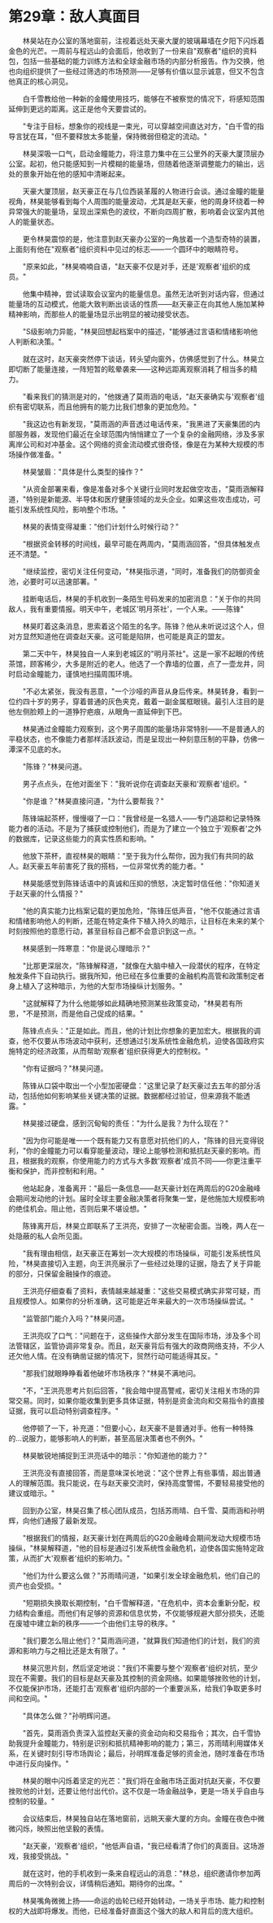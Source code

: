 # 第29章：敌人真面目

　　林昊站在办公室的落地窗前，注视着远处天豪大厦的玻璃幕墙在夕阳下闪烁着金色的光芒。一周前与程远山的会面后，他收到了一份来自"观察者"组织的资料包，包括一些基础的能力训练方法和全球金融市场的内部分析报告。作为交换，他也向组织提供了一些经过筛选的市场预测——足够有价值以显示诚意，但又不包含他真正的核心洞见。

　　白千雪教给他一种新的金瞳使用技巧，能够在不被察觉的情况下，将感知范围延伸到更远的距离。这正是他今天要尝试的。

　　"专注于目标，想象你的视线是一束光，可以穿越空间直达对方，"白千雪的指导言犹在耳，"但不要释放太多能量，保持微弱但稳定的流动。"

　　林昊深吸一口气，启动金瞳能力，将注意力集中在三公里外的天豪大厦顶层办公室。起初，他只能感知到一片模糊的能量场，但随着他逐渐调整能力的输出，远处的景象开始在他的感知中清晰起来。

　　天豪大厦顶层，赵天豪正在与几位西装革履的人物进行会谈。通过金瞳的能量视角，林昊能够看到每个人周围的能量波动，尤其是赵天豪，他的周身环绕着一种异常强大的能量场，呈现出深紫色的波纹，不断向四周扩散，影响着会议室内其他人的能量状态。

　　更令林昊震惊的是，他注意到赵天豪办公室的一角放着一个造型奇特的装置，上面刻有他在"观察者"组织资料中见过的标志——一个圆环中的眼睛符号。

　　"原来如此，"林昊喃喃自语，"赵天豪不仅是对手，还是'观察者'组织的成员。"

　　他集中精神，尝试读取会议室内的能量信息。虽然无法听到对话内容，但通过能量场的互动模式，他能大致判断出谈话的性质——赵天豪正在向其他人施加某种精神影响，而那些人的能量场显示出明显的被动接受状态。

　　"S级影响力异能，"林昊回想起档案中的描述，"能够通过言语和情绪影响他人判断和决策。"

　　就在这时，赵天豪突然停下谈话，转头望向窗外，仿佛感觉到了什么。林昊立即切断了能量连接，一阵短暂的眩晕袭来——这种远距离观察消耗了相当多的精力。

　　"看来我们的猜测是对的，"他拨通了莫雨涵的电话，"赵天豪确实与'观察者'组织有密切联系，而且他拥有的能力比我们想象的更加危险。"

　　"我这边也有新发现，"莫雨涵的声音透过电话传来，"我黑进了天豪集团的内部服务器，发现他们最近在全球范围内悄悄建立了一个复杂的金融网络，涉及多家离岸公司和对冲基金。这个网络的资金流动模式很奇怪，像是在为某种大规模的市场操作做准备。"

　　林昊皱眉："具体是什么类型的操作？"

　　"从资金部署来看，像是准备对多个关键行业同时发起做空攻击，"莫雨涵解释道，"特别是新能源、半导体和医疗健康领域的龙头企业。如果这些攻击成功，可能引发系统性风险，影响整个市场。"

　　林昊的表情变得凝重："他们计划什么时候行动？"

　　"根据资金转移的时间线，最早可能在两周内，"莫雨涵回答，"但具体触发点还不清楚。"

　　"继续监控，密切关注任何变动，"林昊指示道，"同时，准备我们的防御资金池，必要时可以迅速部署。"

　　挂断电话后，林昊的手机收到一条陌生号码发来的加密消息："关于你的共同敌人，我有重要情报。明天中午，老城区'明月茶社'，一个人来。——陈锋"

　　林昊盯着这条消息，思索着这个陌生的名字。陈锋？他从未听说过这个人，但对方显然知道他在调查赵天豪。这可能是陷阱，也可能是真正的盟友。

　　第二天中午，林昊独自一人来到老城区的"明月茶社"。这是一家不起眼的传统茶馆，顾客稀少，大多是附近的老人。他选了一个靠墙的位置，点了一壶龙井，同时启动金瞳能力，谨慎地扫描周围环境。

　　"不必太紧张，我没有恶意，"一个沙哑的声音从身后传来。林昊转身，看到一位约四十岁的男子，穿着普通的灰色夹克，戴着一副金属框眼镜。最引人注目的是他左侧脸颊上的一道狰狞疤痕，从眼角一直延伸到下巴。

　　林昊通过金瞳能力观察到，这个男子周围的能量场非常特别——不是普通人的平稳状态，也不像能力者那样活跃波动，而是呈现出一种刻意压制的平静，仿佛一潭深不见底的水。

　　"陈锋？"林昊问道。

　　男子点点头，在他对面坐下："我听说你在调查赵天豪和'观察者'组织。"

　　"你是谁？"林昊直接问道，"为什么要帮我？"

　　陈锋端起茶杯，慢慢啜了一口："我曾经是一名猎人——专门追踪和记录特殊能力者的活动。不是为了捕获或控制他们，而是为了建立一个独立于'观察者'之外的数据库，记录这些能力的真实性质和影响。"

　　他放下茶杯，直视林昊的眼睛："至于我为什么帮你，因为我们有共同的敌人。赵天豪五年前害死了我的搭档，一位非常优秀的能力者。"

　　林昊能感觉到陈锋话语中的真诚和压抑的愤怒，决定暂时信任他："你知道关于赵天豪的什么情报？"

　　"他的真实能力比档案记载的更加危险，"陈锋压低声音，"他不仅能通过言语和情绪影响他人的判断，还能在特定条件下植入持久的暗示，让目标在未来的某个时刻按照他的意愿行动，甚至目标自己都不会意识到这一点。"

　　林昊感到一阵寒意："你是说心理暗示？"

　　"比那更深层次，"陈锋解释道，"就像在大脑中植入一段潜伏的程序，在特定触发条件下自动执行。据我所知，他已经在多位重要的金融机构高管和政策制定者身上植入了这种暗示，为他的大型市场操纵计划服务。"

　　"这就解释了为什么他能够如此精确地预测某些政策变动，"林昊若有所思，"不是预测，而是他自己促成的结果。"

　　陈锋点点头："正是如此。而且，他的计划比你想象的更加宏大。根据我的调查，他不仅要从市场波动中获利，还想通过引发系统性金融危机，迫使各国政府实施特定的经济政策，从而帮助'观察者'组织获得更大的控制权。"

　　"你有证据吗？"林昊问道。

　　陈锋从口袋中取出一个小型加密硬盘："这里记录了赵天豪过去五年的部分活动，包括他如何影响某些关键决策的证据。数据都经过验证，但来源我不能透露。"

　　林昊接过硬盘，感到沉甸甸的责任："为什么是我？为什么现在？"

　　"因为你可能是唯一一个既有能力又有意愿对抗他们的人，"陈锋的目光变得锐利，"你的金瞳能力可以看穿能量波动，理论上能够检测和抵抗赵天豪的影响。而且，根据我的观察，你使用能力的方式与大多数'观察者'成员不同——你更注重平衡和保护，而非控制和利用。"

　　他站起身，准备离开："最后一条信息——赵天豪计划在两周后的G20金融峰会期间发动他的计划。届时全球主要金融决策者将聚集一堂，是他施加大规模影响的绝佳机会。阻止他，否则后果不堪设想。"

　　陈锋离开后，林昊立即联系了王洪亮，安排了一次秘密会面。当晚，两人在一处隐蔽的私人会所见面。

　　"我有理由相信，赵天豪正在筹划一次大规模的市场操纵，可能引发系统性风险，"林昊直接切入主题，向王洪亮展示了一些经过处理的证据，隐去了关于异能的部分，只保留金融操作的痕迹。

　　王洪亮仔细查看了资料，表情越来越凝重："这些交易模式确实非常可疑，而且规模惊人。如果你的分析准确，这可能是近年来最大的一次市场操纵尝试。"

　　"监管部门能介入吗？"林昊问道。

　　王洪亮叹了口气："问题在于，这些操作大部分发生在国际市场，涉及多个司法管辖区，监管协调非常复杂。而且，赵天豪背后有强大的政商网络支持，不少人还欠他人情。在没有确凿证据的情况下，贸然行动可能适得其反。"

　　"那我们就眼睁睁看着他破坏市场秩序？"林昊不满地问。

　　"不，"王洪亮思考片刻后回答，"我会暗中提高警戒，密切关注相关市场的异常交易。同时，如果你能收集到更多具体证据，特别是资金流向和交易指令的直接证据，我可以启动特别调查程序。"

　　他停顿了一下，补充道："但要小心，赵天豪不是普通对手。他有一种特殊的...说服力，能够影响人的判断，甚至高层决策者也不例外。"

　　林昊敏锐地捕捉到王洪亮话中的暗示："你知道他的能力？"

　　王洪亮没有直接回答，而是意味深长地说："这个世界上有些事情，超出普通人的理解范围。我只能说，在与赵天豪交流时，保持高度警惕，不要轻易接受他的建议或暗示。"

　　回到办公室，林昊召集了核心团队成员，包括苏雨晴、白千雪、莫雨涵和孙明辉，向他们通报了最新发现。

　　"根据我们的情报，赵天豪计划在两周后的G20金融峰会期间发动大规模市场操纵，"林昊解释道，"他的目标是通过引发系统性金融危机，迫使各国实施特定政策，从而扩大'观察者'组织的影响力。"

　　"他们为什么要这么做？"苏雨晴问道，"如果引发全球金融危机，他们自己的资产也会受损。"

　　"短期损失换取长期控制，"白千雪解释道，"在危机中，资本会重新分配，权力结构会重组。而他们有足够的资源和信息优势，不仅能够规避大部分损失，还能在废墟中建立新的秩序——一个由他们主导的秩序。"

　　"我们要怎么阻止他们？"莫雨涵问道，"就算我们知道他们的计划，我们的资源和影响力与之相比还是太有限了。"

　　林昊沉思片刻，然后坚定地说："我们不需要与整个'观察者'组织对抗，至少现在不需要。我们的目标是赵天豪及其控制的资金网络。如果能够挫败他的计划，不仅能保护市场，还能打击'观察者'组织内部的一个重要派系，给我们争取更多时间和空间。"

　　"具体怎么做？"孙明辉问道。

　　"首先，莫雨涵负责深入监控赵天豪的资金动向和交易指令；其次，白千雪协助我提升金瞳能力，特别是识别和抵抗精神影响的能力；第三，苏雨晴利用媒体关系，在关键时刻引导市场舆论；最后，孙明辉准备足够的资金池，随时准备在市场中进行反向操作。"

　　林昊的眼中闪烁着坚定的光芒："我们将在金融市场正面对抗赵天豪，不仅要挫败他的计划，还要让他付出代价。这不仅是一场金融战争，更是一场关乎自由与控制的较量。"

　　会议结束后，林昊独自站在落地窗前，远眺天豪大厦的方向。金瞳在夜色中微微闪烁，映照出他坚毅的表情。

　　"赵天豪，'观察者'组织，"他低声自语，"我已经看清了你们的真面目。这场游戏，我接受挑战。"

　　就在这时，他的手机收到一条来自程远山的消息："林总，组织邀请你参加两周后的一次特别会议，详情稍后通知。期待你的出席。"

　　林昊嘴角微微上扬——命运的齿轮已经开始转动，一场关乎市场、能力和控制权的大战即将爆发。而他，已经准备好直面这个强大的敌人和背后的庞大组织。 